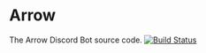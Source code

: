 # Arrow
The Arrow Discord Bot source code.
[![Build Status](https://travis-ci.org/FozzieHi/Arrow.svg?branch=master)](https://travis-ci.org/FozzieHi/Arrow)